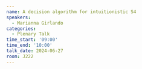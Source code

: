 ```yaml
---
name: A decision algorithm for intuitionistic S4
speakers:
  - Marianna Girlando
categories:
  - Plenary Talk
time_start: '09:00'
time_end: '10:00'
talk_date: 2024-06-27
room: J222
---
```

